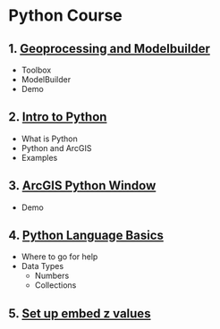 ﻿# Python Course

## 1. [Geoprocessing and Modelbuilder](modules/module1.md)

- Toolbox
- ModelBuilder
- Demo

## 2. [Intro to Python](modules/module2.md)

- What is Python
- Python and ArcGIS
- Examples

## 3. [ArcGIS Python Window](modules/module3.md)

- Demo

## 4. [Python Language Basics](modules/module4.md)

- Where to go for help
- Data Types
    - Numbers
    - Collections

## 5. [Set up embed z values](modules/module5.md)
